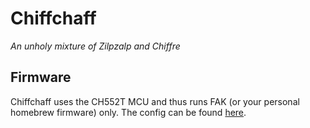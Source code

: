 # Chiffchaff
*An unholy mixture of Zilpzalp and Chiffre*

## Firmware
Chiffchaff uses the CH552T MCU and thus runs FAK (or your personal homebrew firmware) only. The config can be found [here](https://github.com/kilipan/fak-config/tree/main/keyboards/chiffchaff).
